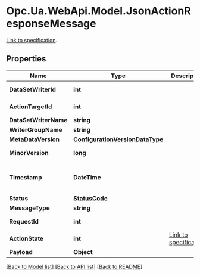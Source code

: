 # Opc.Ua.WebApi.Model.JsonActionResponseMessage
[Link to specification]().

## Properties

Name | Type | Description | Notes
------------ | ------------- | ------------- | -------------
**DataSetWriterId** | **int** |  | [optional] [default to 0]
**ActionTargetId** | **int** |  | [optional] [default to 0]
**DataSetWriterName** | **string** |  | [optional] 
**WriterGroupName** | **string** |  | [optional] 
**MetaDataVersion** | [**ConfigurationVersionDataType**](ConfigurationVersionDataType.md) |  | [optional] 
**MinorVersion** | **long** |  | [optional] [default to 0]
**Timestamp** | **DateTime** |  | [optional] [default to "0001-01-01T00:00Z"]
**Status** | [**StatusCode**](StatusCode.md) |  | [optional] 
**MessageType** | **string** |  | [optional] 
**RequestId** | **int** |  | [optional] [default to 0]
**ActionState** | **int** | [Link to specification](https://reference.opcfoundation.org/v105/Core/docs/Part14/6.2.11/#6.2.11.2.1). | [optional] 
**Payload** | **Object** |  | [optional] 

[[Back to Model list]](../README.md#documentation-for-models) [[Back to API list]](../README.md#documentation-for-api-endpoints) [[Back to README]](../README.md)

